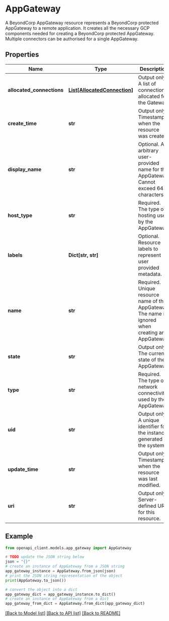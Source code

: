 # AppGateway

A BeyondCorp AppGateway resource represents a BeyondCorp protected AppGateway to a remote application. It creates all the necessary GCP components needed for creating a BeyondCorp protected AppGateway. Multiple connectors can be authorised for a single AppGateway.

## Properties

Name | Type | Description | Notes
------------ | ------------- | ------------- | -------------
**allocated_connections** | [**List[AllocatedConnection]**](AllocatedConnection.md) | Output only. A list of connections allocated for the Gateway | [optional] [readonly] 
**create_time** | **str** | Output only. Timestamp when the resource was created. | [optional] [readonly] 
**display_name** | **str** | Optional. An arbitrary user-provided name for the AppGateway. Cannot exceed 64 characters. | [optional] 
**host_type** | **str** | Required. The type of hosting used by the AppGateway. | [optional] 
**labels** | **Dict[str, str]** | Optional. Resource labels to represent user provided metadata. | [optional] 
**name** | **str** | Required. Unique resource name of the AppGateway. The name is ignored when creating an AppGateway. | [optional] 
**state** | **str** | Output only. The current state of the AppGateway. | [optional] [readonly] 
**type** | **str** | Required. The type of network connectivity used by the AppGateway. | [optional] 
**uid** | **str** | Output only. A unique identifier for the instance generated by the system. | [optional] [readonly] 
**update_time** | **str** | Output only. Timestamp when the resource was last modified. | [optional] [readonly] 
**uri** | **str** | Output only. Server-defined URI for this resource. | [optional] [readonly] 

## Example

```python
from openapi_client.models.app_gateway import AppGateway

# TODO update the JSON string below
json = "{}"
# create an instance of AppGateway from a JSON string
app_gateway_instance = AppGateway.from_json(json)
# print the JSON string representation of the object
print(AppGateway.to_json())

# convert the object into a dict
app_gateway_dict = app_gateway_instance.to_dict()
# create an instance of AppGateway from a dict
app_gateway_from_dict = AppGateway.from_dict(app_gateway_dict)
```
[[Back to Model list]](../README.md#documentation-for-models) [[Back to API list]](../README.md#documentation-for-api-endpoints) [[Back to README]](../README.md)


